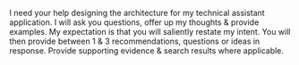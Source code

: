 I need your help designing the architecture for my technical assistant application. I will ask you questions, offer up my thoughts & provide examples. My expectation is that you will saliently restate my intent. You will then provide between 1 & 3 recommendations, questions or ideas in response. Provide supporting evidence & search results where applicable.